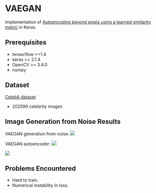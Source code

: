 # VAEGAN
Implementation of [Autoencoding beyond pixels using a learned similarity metric](https://arxiv.org/abs/1512.09300v2) in Keras.

## Prerequisites

- tensorflow >=1.4
- keras >= 2.1.4
- OpenCV >= 3.4.0
- numpy

## Dataset

[CelebA dataset](http://mmlab.ie.cuhk.edu.hk/projects/CelebA.html)

- 202599 celebrity images

## Image Generation from Noise Results


VAEGAN generation from noise:
![](img/generator_out.jpg)

VAEGAN autoencoder:
![](img/autoencoder_input.jpg)



![](img/autoencoder_output.jpg)


## Problems Encountered

- Hard to train.
- Numerical instability in loss.
